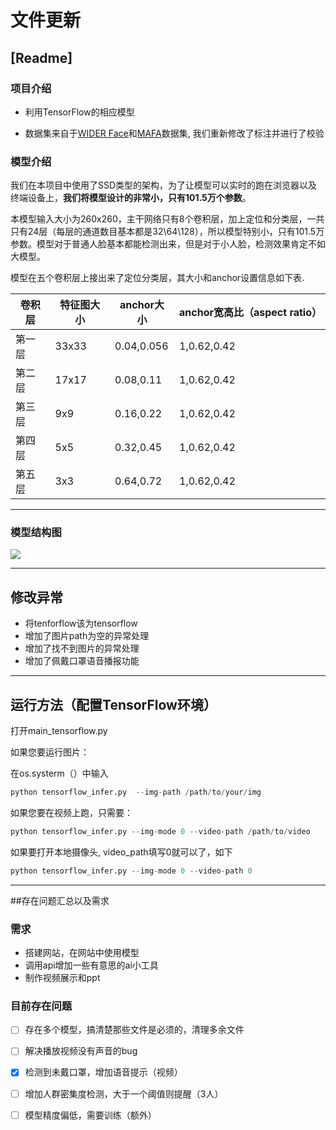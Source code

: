 # 文件更新

## [Readme]
### 项目介绍

- 利用TensorFlow的相应模型


- 数据集来自于[WIDER Face](http://shuoyang1213.me/WIDERFACE/)和[MAFA](http://www.escience.cn/people/geshiming/mafa.html)数据集, 我们重新修改了标注并进行了校验

### 模型介绍

我们在本项目中使用了SSD类型的架构，为了让模型可以实时的跑在浏览器以及终端设备上，**我们将模型设计的非常小，只有101.5万个参数**。

本模型输入大小为260x260，主干网络只有8个卷积层，加上定位和分类层，一共只有24层（每层的通道数目基本都是32\64\128），所以模型特别小，只有101.5万参数。模型对于普通人脸基本都能检测出来，但是对于小人脸，检测效果肯定不如大模型。

模型在五个卷积层上接出来了定位分类层，其大小和anchor设置信息如下表.

| 卷积层 | 特征图大小 | anchor大小 | anchor宽高比（aspect ratio） |
| ------ | ---------- | ---------- | ---------------------------- |
| 第一层 | 33x33      | 0.04,0.056 | 1,0.62,0.42                  |
| 第二层 | 17x17      | 0.08,0.11  | 1,0.62,0.42                  |
| 第三层 | 9x9        | 0.16,0.22  | 1,0.62,0.42                  |
| 第四层 | 5x5        | 0.32,0.45  | 1,0.62,0.42                  |
| 第五层 | 3x3        | 0.64,0.72  | 1,0.62,0.42                  |

---
### 模型结构图

![](D:\python_work\project\newpro\Face_Mask2.0\img\face_mask_detection.hdf5.png)

---



修改异常
---

 - 将tenforflow该为tensorflow
- 增加了图片path为空的异常处理
- 增加了找不到图片的异常处理
- 增加了佩戴口罩语音播报功能

---
运行方法（配置TensorFlow环境）
---
打开main_tensorflow.py

如果您要运行图片：

在os.systerm（）中输入

```python
python tensorflow_infer.py  --img-path /path/to/your/img
```


如果您要在视频上跑，只需要：

```python
python tensorflow_infer.py --img-mode 0 --video-path /path/to/video  
```



如果要打开本地摄像头, video_path填写0就可以了，如下

```python
python tensorflow_infer.py --img-mode 0 --video-path 0
```



---
##存在问题汇总以及需求

### 需求

- 搭建网站，在网站中使用模型
- 调用api增加一些有意思的ai小工具
- 制作视频展示和ppt

### 目前存在问题

- [ ] 存在多个模型，搞清楚那些文件是必须的，清理多余文件
- [ ] 解决播放视频没有声音的bug
- [x] 检测到未戴口罩，增加语音提示（视频）
- [ ] 增加人群密集度检测，大于一个阈值则提醒（3人）
- [ ] 模型精度偏低，需要训练（额外）





